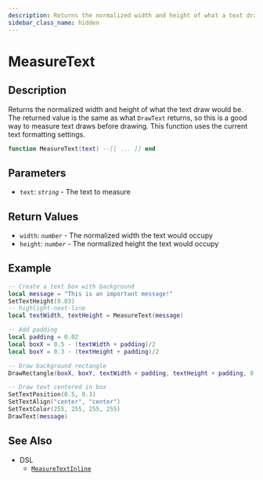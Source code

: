 ```yaml
---
description: Returns the normalized width and height of what a text draw would be without actually drawing it.
sidebar_class_name: hidden
---
```


# MeasureText

## Description

Returns the normalized width and height of what the text draw would be. The returned value is the same as what `DrawText` returns, so this is a good way to measure text draws before drawing. This function uses the current text formatting settings.

```lua
function MeasureText(text) --[[ ... ]] end
```

## Parameters

- `text`: _`string`_ - The text to measure

## Return Values

- `width`: _`number`_ - The normalized width the text would occupy
- `height`: _`number`_ - The normalized height the text would occupy

## Example

```lua
-- Create a text box with background
local message = "This is an important message!"
SetTextHeight(0.03)
-- highlight-next-line
local textWidth, textHeight = MeasureText(message)

-- Add padding
local padding = 0.02
local boxX = 0.5 - (textWidth + padding)/2
local boxY = 0.3 - (textHeight + padding)/2

-- Draw background rectangle
DrawRectangle(boxX, boxY, textWidth + padding, textHeight + padding, 0, 0, 0, 128)

-- Draw text centered in box
SetTextPosition(0.5, 0.3)
SetTextAlign("center", "center")
SetTextColor(255, 255, 255, 255)
DrawText(message)
```

## See Also

- DSL
  - [`MeasureTextInline`](./MeasureTextInline)
